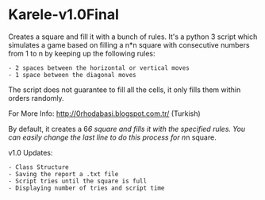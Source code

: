 Karele-v1.0Final
================

Creates a square and fill it with a bunch of rules.
It's a python 3 script which simulates a game based
on filling a n*n square with consecutive numbers
from 1 to n by keeping up the following rules:

	- 2 spaces between the horizontal or vertical moves
	- 1 space between the diagonal moves

The script does not guarantee to fill all the cells,
it only fills them within orders randomly.

For More Info: http://0rhodabasi.blogspot.com.tr/ (Turkish)


By default, it creates a 6*6 square and fills it with
the specified rules. You can easily change the last
line to do this process for n*n square.


v1.0 Updates:

    - Class Structure
    - Saving the report a .txt file
    - Script tries until the square is full
    - Displaying number of tries and script time
